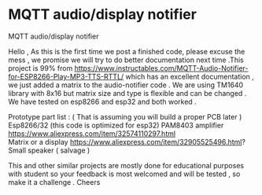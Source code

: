 # MQTT audio/display notifier
 MQTT audio/display notifier

Hello , As this is the first time we post a finished code, please excuse the mess , we promise we will try to do better documentation next time .This project is 99% from https://www.instructables.com/MQTT-Audio-Notifier-for-ESP8266-Play-MP3-TTS-RTTL/  which has an excellent documentation  , we just added a matrix to the audio-notifier  code . We are using TM1640 library with 8x16  but matrix size and type  is flexible and can be changed .   We have tested on esp8266 and esp32 and both worked .

Prototype part list : ( That is assuming you will build a proper PCB later ) 
Esp8266/32 (this code is optimized for esp32) 
PAM8403 amplifier  https://www.aliexpress.com/item/32574110297.html  
Matrix or a display  https://www.aliexpress.com/item/32905525496.html?
Small speaker ( salvage )   

This and other similar projects  are mostly done for educational purposes with student so your feedback is most welcomed and will be tested , so make it a challenge .
Cheers
